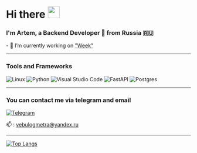 <h1>Hi there  <img src="https://github.com/blackcater/blackcater/raw/main/images/Hi.gif" height="32"/></h1>

<h3>I'm Artem, a Backend Developer 🚀 from Russia 🇷🇺</h3>
- 🚀 I’m currently working on <a href="https://weekapp.ru/">"Week"</a>

---

### Tools and Frameworks

![Linux](https://img.shields.io/badge/Linux-FCC624?style=for-the-badge&logo=linux&logoColor=black)
![Python](https://img.shields.io/badge/python-3670A0?style=for-the-badge&logo=python&logoColor=ffdd54)
![Visual Studio Code](https://img.shields.io/badge/Visual%20Studio%20Code-0078d7.svg?style=for-the-badge&logo=visual-studio-code&logoColor=white)
![FastAPI](https://img.shields.io/badge/FastAPI-005571?style=for-the-badge&logo=fastapi)
![Postgres](https://img.shields.io/badge/postgres-%23316192.svg?style=for-the-badge&logo=postgresql&logoColor=white)

---

### You can contact me via telegram and email

[![Telegram](https://img.shields.io/badge/Telegram-blue.svg?style=flat-square&logo=telegram)](https://t.me/QXJ0ZW0)

📫 : <a href='mailto:vebulogmetra@yandex.ru'>vebulogmetra@yandex.ru</a>

---

[![Top Langs](https://github-readme-stats.vercel.app/api/top-langs/?username=neogar1613&layout=compact)](https://github.com/anuraghazra/github-readme-stats)


<!-- [![Anurag's GitHub stats](https://github-readme-stats.vercel.app/api?username=neogar1613)](https://github.com/anuraghazra/github-readme-stats) -->
